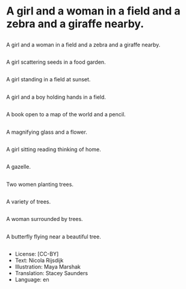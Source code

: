 # A girl and a woman in a field and a zebra and a giraffe nearby.

##
A girl and a woman in a field and a zebra and a giraffe nearby.

##
A girl scattering seeds in a food garden.

##
A girl standing in a field at sunset.

##
A girl and a boy holding hands in a field.

##
A book open to a map of the world and a pencil.

##
A magnifying glass and a flower.

##
A girl sitting reading thinking of home.

##
A gazelle.

##
Two women planting trees.

##
A variety of trees.

##
A woman surrounded by trees.

##
A butterfly flying near a beautiful tree.

##
* License: [CC-BY]
* Text: Nicola Rijsdijk
* Illustration: Maya Marshak
* Translation: Stacey Saunders
* Language: en
